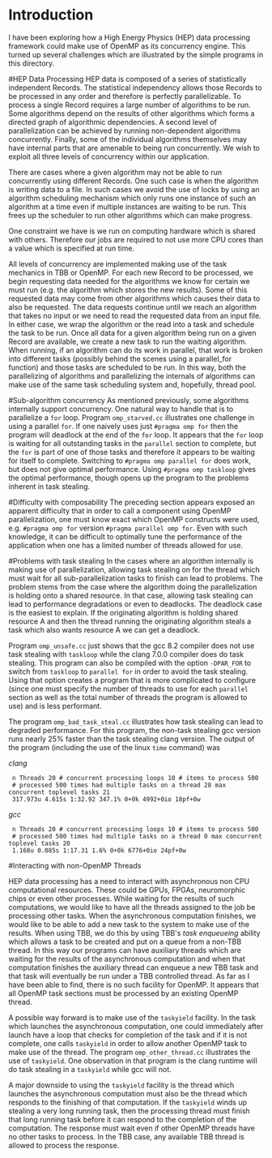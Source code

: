 # Introduction
I have  been exploring how a High Energy Physics (HEP) data processing framework could make use of OpenMP as its concurrency engine. This turned up several challenges which are illustrated by the simple programs in this directory.


#HEP Data Processing
HEP data is composed of a series of statistically independent Records. The statistical independency allows those Records to be processed in any order and therefore is perfectly parallelizable. To process a single Record requires a large number of algorithms to be run. Some algorithms depend on the results of other algorithms which forms a directed graph of algorithmic dependencies. A second level of parallelization can be achieved by running non-dependent algorithms concurrently. Finally, some of the individual algorithms themselves may have internal parts that are amenable to being run concurrently. We wish to exploit all three levels of concurrency within our application.

There are cases where a given algorithm may not be able to run concurrently using different Records. One such case is when the algorithm is writing data to a file. In such cases we avoid the use of locks by using an algorithm scheduling mechanism which only runs one instance of such an algorithm at a time even if multiple instances are waiting to be run. This frees up the scheduler to run other algorithms which can make progress.

One constraint we have is we run on computing hardware which is shared with others. Therefore our jobs are required to not use more CPU cores than a value which is specified at run time.

All levels of concurrency are implemented making use of the task mechanics in TBB or OpenMP. For each new Record to be processed, we begin requesting data needed for the algorithms we know for certain we must run (e.g. the algorithm which stores the new results). Some of this requested data may come from other algorithms which causes their data to also be requested. The data requests continue until we reach an algorithm that takes no input or we need to read the requested data from an input file. In either case, we wrap the algorithm or the read into a task and schedule the task to be run. Once all data for a given algorithm being run on a given Record are available, we create a new task to run the waiting algorithm. When running, if an algorithm can do its work in parallel, that work is broken into different tasks (possibly behind the scenes using a parallel_for function) and those tasks are scheduled to be run.  In this way, both the parallelizing of algorithms and parallelizing the internals of algorithms can make use of the same task scheduling system and, hopefully, thread pool.

#Sub-algorithm concurrency
As mentioned previously, some algorithms internally support concurrency. One natural way to handle that is to parallelize a `for` loop. Program `omp_starved.cc` illustrates one challenge in using a parallel `for`. If one naively uses just `#pragma omp for` then the program will deadlock at the end of the `for` loop. It appears that the `for` loop is waiting for all outstanding tasks in the `parallel` section to complete, but the `for` is part of one of those tasks and therefore it appears to be waiting for itself to complete. Switching to `#pragma omp parallel for` does work, but does not give optimal performance. Using `#pragma omp taskloop` gives the optimal performance, though opens up the program to the problems inherent in task stealing.

#Difficulty with composability
The preceding section appears exposed an apparent difficulty that in order to call a component using OpenMP parallelization, one must know exact which OpenMP constructs were used, e.g. `#pragma omp for` version `#pragma parallel omp for`. Even with such knowledge, it can be difficult to optimally tune the performance of the application when one has a limited number of threads allowed for use.

#Problems with task stealing
In the cases where an algorithm internally is making use of parallelization, allowing task stealing on for the thread which must wait for all sub-parallelization tasks to finish can lead to problems. The problem stems from the case where the algorithm doing the parallelization is holding onto a shared resource. In that case, allowing task stealing can lead to performance degradations or even to deadlocks. The deadlock case is the easiest to explain. If the originating algorithm is holding shared resource A and then the thread running the originating algorithm steals a task which also wants resource A we can get a deadlock.

Program `omp_unsafe.cc` just shows that the gcc 8.2 compiler does not use task stealing with `taskloop` while the clang 7.0.0 compiler does do task stealing. This program can also be compiled with the option `-DPAR_FOR` to switch from `taskloop` to `parallel for` in order to avoid the task stealing. Using that option creates a program that is more complicated to configure (since one must specify the number of threads to use for each `parallel` section as well as the total number of threads the program is allowed to use) and is less performant.

The program `omp_bad_task_steal.cc` illustrates how task stealing can lead to degraded performance. For this program, the non-task stealing gcc version runs nearly 25% faster than the task stealing clang version. The output of the program (including the use of the linux `time` command) was

*clang*
```
 n Threads 20 # concurrent processing loops 10 # items to process 500
 # processed 500 times had multiple tasks on a thread 28 max concurrent toplevel tasks 21
 317.973u 4.615s 1:32.92 347.1%	0+0k 4992+0io 18pf+0w
```
*gcc*
```
 n Threads 20 # concurrent processing loops 10 # items to process 500
 # processed 500 times had multiple tasks on a thread 0 max concurrent toplevel tasks 20
 1.168u 0.085s 1:17.31 1.6%	0+0k 6776+0io 24pf+0w
```

#Interacting with non-OpenMP Threads

HEP data processing has a need to interact with asynchronous non CPU computational resources. These could be GPUs, FPGAs, neuromorphic chips or even other processes. While waiting for the results of such computations, we would like to have all the threads assigned to the job be processing other tasks. When the asynchronous computation finishes, we would like to be able to add a new task to the system to make use of the results. When using TBB, we do this by using TBB's _task enqueueing_ ability which allows a task to be created and put on a queue from a non-TBB thread. In this way our programs can have auxiliary threads which are waiting for the results of the asynchronous computation and when that computation finishes the auxiliary thread can enqueue a new TBB task and that task will eventually be run under a TBB controlled thread. As far as I have been able to find, there is no such facility for OpenMP. It appears that all OpenMP task sections must be processed by an existing OpenMP thread.

A possible way forward is to make use of the `taskyield` facility. In the task which launches the asynchronous computation, one could immediately after launch have a loop that checks for completion of the task and if it is not complete, one calls `taskyield` in order to allow another OpenMP task to make use of the thread. The program `omp_other_thread.cc` illustrates the use of `taskyield`. One observation in that program is the clang runtime will do task stealing in a `taskyield` while gcc will not.

A major downside to using the `taskyield` facility is the thread which launches the asynchronous computation must also be the thread which responds to the finishing of that computation. If the `taskyield` winds up stealing a very long running task, then the processing thread must finish that long running task before it can respond to the completion of the computation. The response must wait even if other OpenMP threads have no other tasks to process. In the TBB case, any available TBB thread is allowed to process the response.
